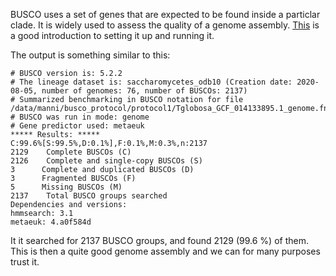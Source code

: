 BUSCO uses a set of genes that are expected to be found inside a particlar clade. It is widely used to assess the quality of a genome assembly. 
[This](https://currentprotocols.onlinelibrary.wiley.com/doi/full/10.1002/cpz1.323) is a good introduction to setting it up and running it. 

The output is something similar to this:

```
# BUSCO version is: 5.2.2
# The lineage dataset is: saccharomycetes_odb10 (Creation date: 2020-08-05, number of genomes: 76, number of BUSCOs: 2137)
# Summarized benchmarking in BUSCO notation for file /data/manni/busco_protocol/protocol1/Tglobosa_GCF_014133895.1_genome.fna
# BUSCO was run in mode: genome
# Gene predictor used: metaeuk
***** Results: *****
C:99.6%[S:99.5%,D:0.1%],F:0.1%,M:0.3%,n:2137
2129    Complete BUSCOs (C)
2126    Complete and single-copy BUSCOs (S)
3      Complete and duplicated BUSCOs (D)
3      Fragmented BUSCOs (F)
5      Missing BUSCOs (M)
2137    Total BUSCO groups searched
Dependencies and versions:
hmmsearch: 3.1
metaeuk: 4.a0f584d
```

It it searched for 2137 BUSCO groups, and found 2129 (99.6 %) of them. This is then a quite good genome assembly and we can for many purposes trust it.
